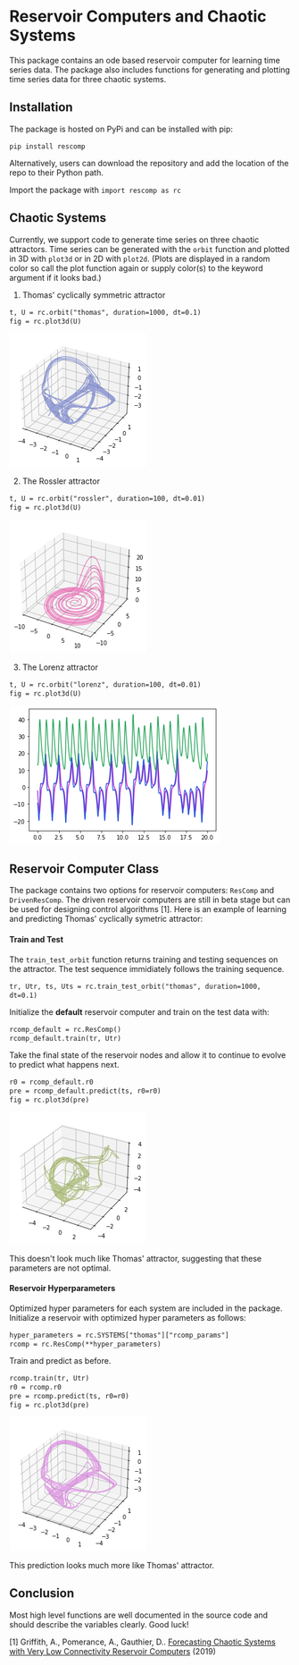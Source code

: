 # Reservoir Computers and Chaotic Systems

This package contains an ode based reservoir computer for learning time series data.
The package also includes functions for generating and plotting time series data for three chaotic systems.

## Installation
The package is hosted on PyPi and can be installed with pip:
```
pip install rescomp
```
Alternatively, users can download the repository and add the location of the repo to their Python path.

Import the package with `import rescomp as rc`

## Chaotic Systems

Currently, we support code to generate time series on three chaotic attractors. Time series can be generated with the `orbit` function and plotted in 3D with `plot3d` or in 2D with `plot2d`. (Plots are displayed in a random color so call the plot function again or supply color(s) to the keyword argument if it looks bad.)

 1. Thomas' cyclically symmetric attractor

```
t, U = rc.orbit("thomas", duration=1000, dt=0.1)
fig = rc.plot3d(U)
```
![Thomas' cyclically symmetric attractor](https://raw.githubusercontent.com/djpasseyjr/rescomp/main/images/thomas.png)

 2. The Rossler attractor

```
t, U = rc.orbit("rossler", duration=100, dt=0.01)
fig = rc.plot3d(U)
```

![Rossler attractor](https://raw.githubusercontent.com/djpasseyjr/rescomp/main/images/rossler.png)


 3. The Lorenz attractor

 ```
t, U = rc.orbit("lorenz", duration=100, dt=0.01)
fig = rc.plot3d(U)
```
![Lorenz attractor](https://raw.githubusercontent.com/djpasseyjr/rescomp/main/images/lorenz.png)

## Reservoir Computer Class

The package contains two options for reservoir computers: `ResComp` and `DrivenResComp`. The driven reservoir computers are still in beta stage but can be used for designing control algorithms [1]. Here is an example of learning and predicting Thomas' cyclically symetric attractor:

#### Train and Test
The `train_test_orbit` function returns training and testing sequences on the attractor. The test sequence immidiately follows the training sequence.
```
tr, Utr, ts, Uts = rc.train_test_orbit("thomas", duration=1000, dt=0.1)
```

Initialize the **default** reservoir computer and train on the test data with:

```
rcomp_default = rc.ResComp()
rcomp_default.train(tr, Utr)
```

Take the final state of the reservoir nodes and allow it to continue to evolve to predict what happens next.

```
r0 = rcomp_default.r0
pre = rcomp_default.predict(ts, r0=r0)
fig = rc.plot3d(pre)
```

![Prediction with default parameters. (Not so good)](https://raw.githubusercontent.com/djpasseyjr/rescomp/main/images/defaultrcomp.png)

This doesn't look much like Thomas' attractor, suggesting that these parameters are not optimal.

#### Reservoir Hyperparameters
Optimized hyper parameters for each system are included in the package. Initialize a reservoir with optimized hyper parameters as follows:

```
hyper_parameters = rc.SYSTEMS["thomas"]["rcomp_params"]
rcomp = rc.ResComp(**hyper_parameters)
```

Train and predict as before.

```
rcomp.train(tr, Utr)
r0 = rcomp.r0
pre = rcomp.predict(ts, r0=r0)
fig = rc.plot3d(pre)
```
![Prediction with optimized parameters. (Good!)](https://raw.githubusercontent.com/djpasseyjr/rescomp/main/images/optrcomp.png)

This prediction looks much more like Thomas' attractor.

## Conclusion

Most high level functions are well documented in the source code and should describe the variables clearly. Good luck!


[1] Griffith, A., Pomerance, A., Gauthier, D.. [Forecasting Chaotic Systems with Very Low Connectivity Reservoir
Computers](https://arxiv.org/pdf/1910.00659.pdf) (2019)
